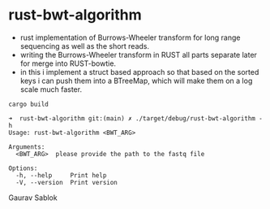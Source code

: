 # rust-bwt-algorithm
 
 - rust implementation of Burrows-Wheeler transform for long range sequencing as well as the short reads.
 - writing the Burrows-Wheeler transform in RUST all parts separate later for merge into RUST-bowtie.
 - in this i implement a struct based approach so that based on the sorted keys i can push them into a BTreeMap, which will make them on a log scale much faster.  
 
```
cargo build
```

```
➜  rust-bwt-algorithm git:(main) ✗ ./target/debug/rust-bwt-algorithm -h
Usage: rust-bwt-algorithm <BWT_ARG>

Arguments:
  <BWT_ARG>  please provide the path to the fastq file

Options:
  -h, --help     Print help
  -V, --version  Print version
``` 

 Gaurav Sablok
